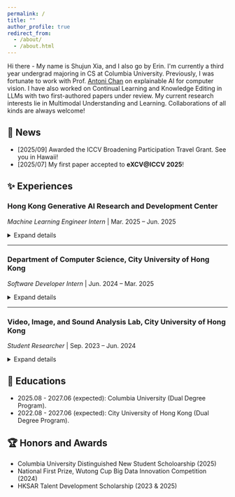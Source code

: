 ```yaml
---
permalink: /
title: ""
author_profile: true
redirect_from: 
  - /about/
  - /about.html
---
```

<span class='anchor' id='about-me'></span>
Hi there - My name is Shujun Xia, and I also go by Erin. I'm currently a third year undergrad majoring in CS at Columbia University. Previously, I was fortunate to work with Prof. [Antoni Chan](https://www.cs.cityu.edu.hk/~abchan/) on explainable AI for computer vision. I have also worked on Continual Learning and Knowledge Editing in LLMs with two first-authored papers under review. My current research interests lie in Multimodal Understanding and Learning. Collaborations of all kinds are always welcome!

## 📣 News 
- [2025/09] Awarded the ICCV Broadening Participation Travel Grant. See you in Hawaii!
- [2025/07] My first paper accepted to **eXCV@ICCV 2025**!

## ✨ Experiences 

<span class='anchor' id='experiences'></span>

<div>
  <h3>Hong Kong Generative AI Research and Development Center</h3>
  <p><em>Machine Learning Engineer Intern</em> | Mar. 2025 – Jun. 2025</p>
  <details>
    <summary>Expand details</summary>
    <ul>
      <li>Trained a Transformer-based punctuation prediction model using <strong>PyTorch</strong>, improving punctuation restoration for speech transcripts.</li>
      <li>Constructed an automated <strong>data generation pipeline using Pandas</strong> for speech transcript data.</li>
    </ul>
  </details>
</div>

<hr>

<div>
  <h3>Department of Computer Science, City University of Hong Kong</h3>
  <p><em>Software Developer Intern</em> | Jun. 2024 – Mar. 2025</p>
  <details>
    <summary>Expand details</summary>
    <ul>
      <li>Built a <strong>chatbot web application</strong> for students with a <strong>Python Streamlit front-end and Django backend</strong>, integrating the OpenAI API for GPT-powered chatbots.</li>
      <li>Developed a course management system for teachers using <strong>Spring Boot and React</strong>, enabling student progress monitoring.</li>
      <li>Designed and optimized <strong>SQL and MongoDB schemas</strong> for user and chat data, improving query efficiency.</li>
      <li>Deployed both systems with <strong>Docker on AWS Cloud</strong> and implemented automated testing using <strong>Pytest, JUnit 5, and Jest</strong>.</li>
    </ul>
  </details>
</div>

<hr>

<div>
  <h3>Video, Image, and Sound Analysis Lab, City University of Hong Kong</h3>
  <p><em>Student Researcher</em> | Sep. 2023 – Jun. 2024</p>
  <details>
    <summary>Expand details</summary>
    <ul>
      <li>Developed <strong>explainable AI methods</strong> for interpreting predictions from <strong>Transformer-based (DETR, PVT) and one- and two-stage object detectors (FCOS, Faster R-CNN)</strong>.</li>
      <li>Generated explanation heatmaps using <strong>gradients w.r.t. feature maps</strong>, and proposed a measure of context influence to quantify object relationships.</li>
    </ul>
  </details>
</div>

## 📖 Educations 
<span class='anchor' id='educations'></span>

- 2025.08 - 2027.06 (expected): Columbia University (Dual Degree Program).
- 2022.08 - 2027.06 (expected): City University of Hong Kong (Dual Degree Program).

  
## 🏆 Honors and Awards 
- Columbia University Distinguished New Student Scholoarship (2025)
- National First Prize, Wutong Cup Big Data Innovation Competition (2024)
- HKSAR Talent Development Scholarship (2023 & 2025)
